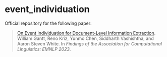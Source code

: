 # event_individuation
Official repository for the following paper:

> [On Event Individuation for Document-Level Information Extraction](https://arxiv.org/abs/2212.09702). William Gantt, Reno Kriz, Yunmo Chen, Siddharth Vashishtha, and Aaron Steven White. In *Findings of the Association for Computational Linguistics: EMNLP 2023*.
